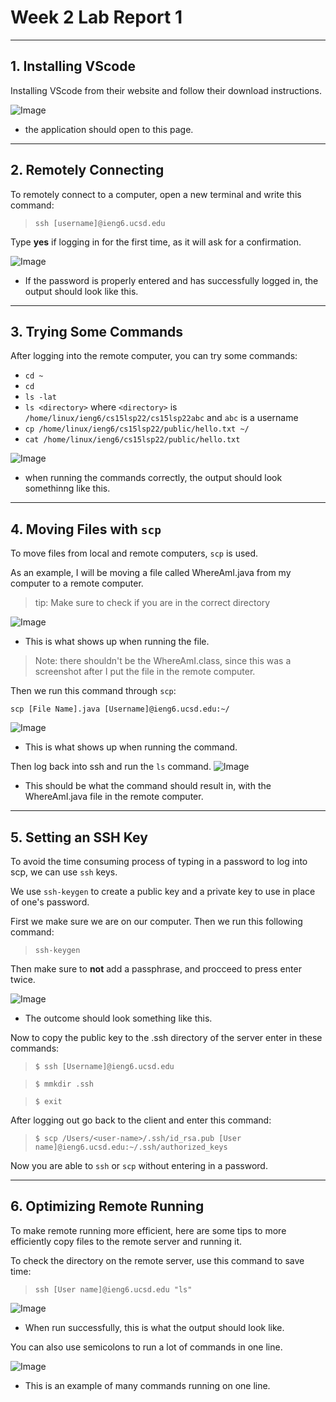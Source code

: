 # **Week 2 Lab Report 1**

---

## 1. Installing VScode

Installing VScode from their website and follow their download instructions.

![Image](./Screen%20Shot%202022-04-10%20at%201.19.32%20AM%20copy.png)

* the application should open to this page.

---

## 2. Remotely Connecting

To remotely connect to a computer, open a new terminal and write this command:

> `ssh [username]@ieng6.ucsd.edu`

Type **yes** if logging in for the first time, as it will ask for a confirmation.

![Image](./Screen%20Shot%202022-04-10%20at%204.36.56%20PM%20copy.png)

* If the password is properly entered and has successfully logged in, the output should look like this.

---

## 3. Trying Some Commands

After logging into the remote computer, you can try some commands:

* `cd ~`
* `cd`
* `ls -lat`
* `ls <directory>` where `<directory>` is `/home/linux/ieng6/cs15lsp22/cs15lsp22abc` and `abc` is a username
* `cp /home/linux/ieng6/cs15lsp22/public/hello.txt ~/`
* `cat /home/linux/ieng6/cs15lsp22/public/hello.txt`

![Image](./Screen%20Shot%202022-04-10%20at%205.12.02%20PM%20copy.png)

* when running the commands correctly, the output should look somethinng like this.

---

## 4. Moving Files with `scp`

To move files from local and remote computers, `scp` is used.

As an example, I will be moving a file called WhereAmI.java from my computer to a remote computer.

> tip: Make sure to check if you are in the correct directory

![Image](./Screen%20Shot%202022-04-10%20at%205.27.33%20PM%20copy.png)

* This is what shows up when running the file.
> Note: there shouldn't be the WhereAmI.class, since this was a screenshot after I put the file in the remote computer.

Then we run this command through `scp`:

`scp [File Name].java [Username]@ieng6.ucsd.edu:~/`

![Image](./Screen%20Shot%202022-04-10%20at%205.38.07%20PM%20copy.png)

* This is what shows up when running the command.

Then log back into ssh and run the `ls` command.
![Image](./Screen%20Shot%202022-04-10%20at%205.53.57%20PM%20copy.png)

* This should be what the command should result in, with the WhereAmI.java file in the remote computer.

---

## 5. Setting an SSH Key

To avoid the time consuming process of typing in a password to log into scp, we can use `ssh` keys.

We use `ssh-keygen` to create a public key and a private key to use in place of one's password.

First we make sure we are on our computer. Then we run this following command:

> `ssh-keygen`

Then make sure to **not** add a passphrase, and procceed to press enter twice.

![Image](./Screen%20Shot%202022-04-10%20at%206.06.14%20PM%20copy.png)

* The outcome should look something like this.

Now to copy the public key to the .ssh directory of the server enter in these commands:

> `$ ssh [Username]@ieng6.ucsd.edu`

> `$ mmkdir .ssh`

> `$ exit`

After logging out go back to the client and enter this command:

> `$ scp /Users/<user-name>/.ssh/id_rsa.pub [User name]@ieng6.ucsd.edu:~/.ssh/authorized_keys`

Now you are able to `ssh` or `scp` without entering in a password.

---

## 6. Optimizing Remote Running

To make remote running more efficient, here are some tips to more efficiently copy files to the remote server and running it.

To check the directory on the remote server, use this command to save time:

> `ssh [User name]@ieng6.ucsd.edu "ls"`

![Image](./Screen%20Shot%202022-04-10%20at%206.33.41%20PM%20copy.png)

* When run successfully, this is what the output should look like.

You can also use semicolons to run a lot of commands in one line.

![Image](./Screen%20Shot%202022-04-10%20at%206.34.03%20PM%20copy.png)

* This is an example of many commands running on one line.
